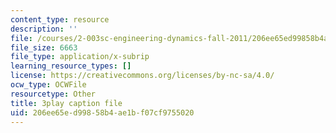 ```yaml
---
content_type: resource
description: ''
file: /courses/2-003sc-engineering-dynamics-fall-2011/206ee65ed99858b4ae1bf07cf9755020_zlbbbA5Uuu8.vtt
file_size: 6663
file_type: application/x-subrip
learning_resource_types: []
license: https://creativecommons.org/licenses/by-nc-sa/4.0/
ocw_type: OCWFile
resourcetype: Other
title: 3play caption file
uid: 206ee65e-d998-58b4-ae1b-f07cf9755020
---
```

